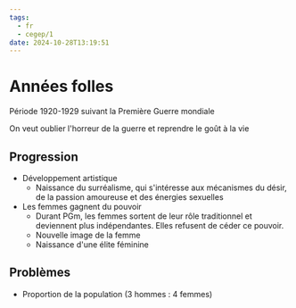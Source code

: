 ```yaml
---
tags:
  - fr
  - cegep/1
date: 2024-10-28T13:19:51
---
```


# Années folles

Période 1920-1929 suivant la Première Guerre mondiale

On veut oublier l'horreur de la guerre et reprendre le goût à la vie

## Progression

- Développement artistique
	- Naissance du surréalisme, qui s'intéresse aux mécanismes du désir, de la passion amoureuse et des énergies sexuelles
- Les femmes gagnent du pouvoir
	- Durant PGm, les femmes sortent de leur rôle traditionnel et deviennent plus indépendantes. Elles refusent de céder ce pouvoir.
	- Nouvelle image de la femme
	- Naissance d'une élite féminine

## Problèmes

- Proportion de la population (3 hommes : 4 femmes)
